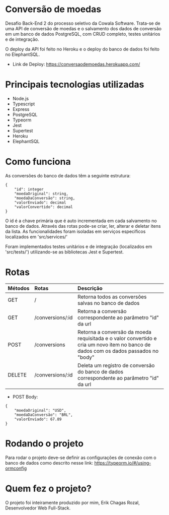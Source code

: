 
# Conversão de moedas

Desafio Back-End 2 do processo seletivo da Cowala Software. Trata-se de uma API de conversão de moedas e o salvamento dos dados de conversão em um banco de dados PostgreSQL, com CRUD completo, testes unitários e de integração. 

O deploy da API foi feito no Heroku e o deploy do banco de dados foi feito no ElephantSQL.

* Link de Deploy: https://conversaodemoedas.herokuapp.com/

# Principais tecnologias utilizadas
- Node.js
- Typescript
- Express
- PostgreSQL
- Typeorm
- Jest
- Supertest
- Heroku
- ElephantSQL

# Como funciona
As conversões do banco de dados têm a seguinte estrutura: 

```
{
    "id": integer
    "moedaOriginal": string,
    "moedaDaConversão": string,
    "valorEnviado": decimal
    "valorConvertido": decimal
}
```

O id é a chave primária que é auto incrementada em cada salvamento no banco de dados.
Através das rotas pode-se criar, ler, alterar e deletar itens da lista. As funcionalidades foram isoladas em serviços específicos localizados em 'src/services/'

Foram implementados testes unitários e de integração (localizados em 'src/tests/') utilizando-se as bibliotecas Jest e Supertest.

# Rotas

| Métodos   | Rotas  | Descrição     
| :---------| :------|:---------------------------------- |
| GET       | /      | Retorna todos as conversões salvas no banco de dados                           |
| GET       | /conversions/:id | Retorna a conversão correspondente ao parâmetro "id" da url|
| POST       | /conversions | Retorna a conversão da moeda requisitada e o valor convertido e cria um novo item no banco de dados com os dados passados no "body"|
| DELETE       | /conversions/:id | Deleta um registro de conversão do banco de dados correspondente ao parâmetro "id" da url|

- POST
Body:
```
{
    "moedaOriginal": "USD",
    "moedaDaConversão": "BRL",
    "valorEnviado": 67.89
}
```

# Rodando o projeto

Para rodar o projeto deve-se definir as configurações de conexão com o banco de dados como descrito nesse link: https://typeorm.io/#/using-ormconfig

# Quem fez o projeto?

O projeto foi inteiramente produzido por mim, Erik Chagas Rozal, Desenvolvedor Web Full-Stack.

